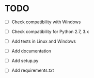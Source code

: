 # TODO

 - [ ] Check compatibility with Windows
 - [ ] Check compatibility for Python 2.7, 3.x
 - [ ] Add tests in Linux and Windows
 - [ ] Add documentation
 - [ ] Add setup.py 
 - [ ] Add requirements.txt

